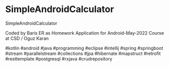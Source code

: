 # SimpleAndroidCalculator
SimpleAndroidCalculator

Coded by Baris ER as Homework Application for Android-May-2022 Course at CSD / Oguz Karan


#kotlin #android #java #programming #eclipse #intellij #spring #springboot #stream #parallelstream #collections #jpa #hibernate #mapstruct #retrofit #resttemplate #postgresql #rxjava #crudrepository

